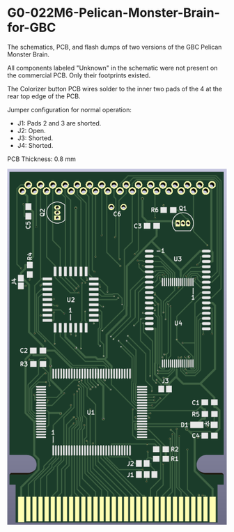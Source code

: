 # G0-022M6-Pelican-Monster-Brain-for-GBC
The schematics, PCB, and flash dumps of two versions of the GBC Pelican Monster Brain.

All components labeled "Unknown" in the schematic were not present on the commercial PCB. Only their footprints existed.

The Colorizer button PCB wires solder to the inner two pads of the 4 at the rear top edge of the PCB.

Jumper configuration for normal operation: 

- J1: Pads 2 and 3 are shorted.
- J2: Open.
- J3: Shorted.
- J4: Shorted.

PCB Thickness: 0.8 mm

![image](https://github.com/RWeick/G0-022M6-Pelican-Monster-Brain-for-GBC/blob/main/MonsterBrain.png)
